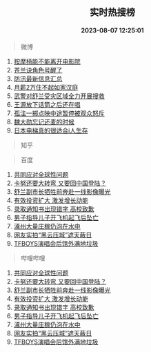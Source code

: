 <div align="center"><h2>实时热搜榜</h2><h4>2023-08-07 12:25:01</h4></div>

> 微博  

1. [按摩椅能不能离开电影院](https://s.weibo.com/weibo?q=%23%E6%8C%89%E6%91%A9%E6%A4%85%E8%83%BD%E4%B8%8D%E8%83%BD%E7%A6%BB%E5%BC%80%E7%94%B5%E5%BD%B1%E9%99%A2%23&t=31&band_rank=1&Refer=top)<br />
2. [苍兰诀角色号醒了](https://s.weibo.com/weibo?q=%23%E8%8B%8D%E5%85%B0%E8%AF%80%E8%A7%92%E8%89%B2%E5%8F%B7%E9%86%92%E4%BA%86%23&t=31&band_rank=2&Refer=top)<br />
3. [防汛最新信息汇总](https://s.weibo.com/weibo?q=%23%E9%98%B2%E6%B1%9B%E6%9C%80%E6%96%B0%E4%BF%A1%E6%81%AF%E6%B1%87%E6%80%BB%23&t=31&band_rank=3&Refer=top)<br />
4. [月薪2万住不起如家汉庭](https://s.weibo.com/weibo?q=%23%E6%9C%88%E8%96%AA2%E4%B8%87%E4%BD%8F%E4%B8%8D%E8%B5%B7%E5%A6%82%E5%AE%B6%E6%B1%89%E5%BA%AD%23&t=31&band_rank=4&Refer=top)<br />
5. [武警对舒兰受灾区域全力开展搜救](https://s.weibo.com/weibo?q=%23%E6%AD%A6%E8%AD%A6%E5%AF%B9%E8%88%92%E5%85%B0%E5%8F%97%E7%81%BE%E5%8C%BA%E5%9F%9F%E5%85%A8%E5%8A%9B%E5%BC%80%E5%B1%95%E6%90%9C%E6%95%91%23&t=31&band_rank=5&Refer=top)<br />
6. [王源放下话筒之后还在唱](https://s.weibo.com/weibo?q=%23%E7%8E%8B%E6%BA%90%E6%94%BE%E4%B8%8B%E8%AF%9D%E7%AD%92%E4%B9%8B%E5%90%8E%E8%BF%98%E5%9C%A8%E5%94%B1%23&t=31&band_rank=6&Refer=top)<br />
7. [孤注一掷点映中途暂停被观众怒斥](https://s.weibo.com/weibo?q=%23%E5%AD%A4%E6%B3%A8%E4%B8%80%E6%8E%B7%E7%82%B9%E6%98%A0%E4%B8%AD%E9%80%94%E6%9A%82%E5%81%9C%E8%A2%AB%E8%A7%82%E4%BC%97%E6%80%92%E6%96%A5%23&t=31&band_rank=7&Refer=top)<br />
8. [魏大勋忘记还麦的时候](https://s.weibo.com/weibo?q=%E9%AD%8F%E5%A4%A7%E5%8B%8B%E5%BF%98%E8%AE%B0%E8%BF%98%E9%BA%A6%E7%9A%84%E6%97%B6%E5%80%99&t=31&band_rank=8&Refer=top)<br />
9. [日本电梯真的很适合i人生存](https://s.weibo.com/weibo?q=%E6%97%A5%E6%9C%AC%E7%94%B5%E6%A2%AF%E7%9C%9F%E7%9A%84%E5%BE%88%E9%80%82%E5%90%88i%E4%BA%BA%E7%94%9F%E5%AD%98&t=31&band_rank=9&Refer=top)<br />

> 知乎  


> 百度  

1. [共同应对全球性问题](https://www.baidu.com/s?wd=%E5%85%B1%E5%90%8C%E5%BA%94%E5%AF%B9%E5%85%A8%E7%90%83%E6%80%A7%E9%97%AE%E9%A2%98&sa=fyb_news&rsv_dl=fyb_news)<br />
2. [卡努还要大转弯 又要回中国登陆？](https://www.baidu.com/s?wd=%E5%8D%A1%E5%8A%AA%E8%BF%98%E8%A6%81%E5%A4%A7%E8%BD%AC%E5%BC%AF+%E5%8F%88%E8%A6%81%E5%9B%9E%E4%B8%AD%E5%9B%BD%E7%99%BB%E9%99%86%EF%BC%9F&sa=fyb_news&rsv_dl=fyb_news)<br />
3. [舒兰副市长牺牲前奔赴一线影像曝光](https://www.baidu.com/s?wd=%E8%88%92%E5%85%B0%E5%89%AF%E5%B8%82%E9%95%BF%E7%89%BA%E7%89%B2%E5%89%8D%E5%A5%94%E8%B5%B4%E4%B8%80%E7%BA%BF%E5%BD%B1%E5%83%8F%E6%9B%9D%E5%85%89&sa=fyb_news&rsv_dl=fyb_news)<br />
4. [有效投资扩大 激发增长动能](https://www.baidu.com/s?wd=%E6%9C%89%E6%95%88%E6%8A%95%E8%B5%84%E6%89%A9%E5%A4%A7+%E6%BF%80%E5%8F%91%E5%A2%9E%E9%95%BF%E5%8A%A8%E8%83%BD&sa=fyb_news&rsv_dl=fyb_news)<br />
5. [录取通知书出现错字 高校致歉](https://www.baidu.com/s?wd=%E5%BD%95%E5%8F%96%E9%80%9A%E7%9F%A5%E4%B9%A6%E5%87%BA%E7%8E%B0%E9%94%99%E5%AD%97+%E9%AB%98%E6%A0%A1%E8%87%B4%E6%AD%89&sa=fyb_news&rsv_dl=fyb_news)<br />
6. [男子指导儿子开飞机起飞后坠亡](https://www.baidu.com/s?wd=%E7%94%B7%E5%AD%90%E6%8C%87%E5%AF%BC%E5%84%BF%E5%AD%90%E5%BC%80%E9%A3%9E%E6%9C%BA%E8%B5%B7%E9%A3%9E%E5%90%8E%E5%9D%A0%E4%BA%A1&sa=fyb_news&rsv_dl=fyb_news)<br />
7. [涿州大量庄稼仍泡在水中](https://www.baidu.com/s?wd=%E6%B6%BF%E5%B7%9E%E5%A4%A7%E9%87%8F%E5%BA%84%E7%A8%BC%E4%BB%8D%E6%B3%A1%E5%9C%A8%E6%B0%B4%E4%B8%AD&sa=fyb_news&rsv_dl=fyb_news)<br />
8. [网友实拍“黑云压城”遮天蔽日](https://www.baidu.com/s?wd=%E7%BD%91%E5%8F%8B%E5%AE%9E%E6%8B%8D%E2%80%9C%E9%BB%91%E4%BA%91%E5%8E%8B%E5%9F%8E%E2%80%9D%E9%81%AE%E5%A4%A9%E8%94%BD%E6%97%A5&sa=fyb_news&rsv_dl=fyb_news)<br />
9. [TFBOYS演唱会后馆外满地垃圾](https://www.baidu.com/s?wd=TFBOYS%E6%BC%94%E5%94%B1%E4%BC%9A%E5%90%8E%E9%A6%86%E5%A4%96%E6%BB%A1%E5%9C%B0%E5%9E%83%E5%9C%BE&sa=fyb_news&rsv_dl=fyb_news)<br />

> 哔哩哔哩  

1. [共同应对全球性问题](https://www.baidu.com/s?wd=%E5%85%B1%E5%90%8C%E5%BA%94%E5%AF%B9%E5%85%A8%E7%90%83%E6%80%A7%E9%97%AE%E9%A2%98&sa=fyb_news&rsv_dl=fyb_news)<br />
2. [卡努还要大转弯 又要回中国登陆？](https://www.baidu.com/s?wd=%E5%8D%A1%E5%8A%AA%E8%BF%98%E8%A6%81%E5%A4%A7%E8%BD%AC%E5%BC%AF+%E5%8F%88%E8%A6%81%E5%9B%9E%E4%B8%AD%E5%9B%BD%E7%99%BB%E9%99%86%EF%BC%9F&sa=fyb_news&rsv_dl=fyb_news)<br />
3. [舒兰副市长牺牲前奔赴一线影像曝光](https://www.baidu.com/s?wd=%E8%88%92%E5%85%B0%E5%89%AF%E5%B8%82%E9%95%BF%E7%89%BA%E7%89%B2%E5%89%8D%E5%A5%94%E8%B5%B4%E4%B8%80%E7%BA%BF%E5%BD%B1%E5%83%8F%E6%9B%9D%E5%85%89&sa=fyb_news&rsv_dl=fyb_news)<br />
4. [有效投资扩大 激发增长动能](https://www.baidu.com/s?wd=%E6%9C%89%E6%95%88%E6%8A%95%E8%B5%84%E6%89%A9%E5%A4%A7+%E6%BF%80%E5%8F%91%E5%A2%9E%E9%95%BF%E5%8A%A8%E8%83%BD&sa=fyb_news&rsv_dl=fyb_news)<br />
5. [录取通知书出现错字 高校致歉](https://www.baidu.com/s?wd=%E5%BD%95%E5%8F%96%E9%80%9A%E7%9F%A5%E4%B9%A6%E5%87%BA%E7%8E%B0%E9%94%99%E5%AD%97+%E9%AB%98%E6%A0%A1%E8%87%B4%E6%AD%89&sa=fyb_news&rsv_dl=fyb_news)<br />
6. [男子指导儿子开飞机起飞后坠亡](https://www.baidu.com/s?wd=%E7%94%B7%E5%AD%90%E6%8C%87%E5%AF%BC%E5%84%BF%E5%AD%90%E5%BC%80%E9%A3%9E%E6%9C%BA%E8%B5%B7%E9%A3%9E%E5%90%8E%E5%9D%A0%E4%BA%A1&sa=fyb_news&rsv_dl=fyb_news)<br />
7. [涿州大量庄稼仍泡在水中](https://www.baidu.com/s?wd=%E6%B6%BF%E5%B7%9E%E5%A4%A7%E9%87%8F%E5%BA%84%E7%A8%BC%E4%BB%8D%E6%B3%A1%E5%9C%A8%E6%B0%B4%E4%B8%AD&sa=fyb_news&rsv_dl=fyb_news)<br />
8. [网友实拍“黑云压城”遮天蔽日](https://www.baidu.com/s?wd=%E7%BD%91%E5%8F%8B%E5%AE%9E%E6%8B%8D%E2%80%9C%E9%BB%91%E4%BA%91%E5%8E%8B%E5%9F%8E%E2%80%9D%E9%81%AE%E5%A4%A9%E8%94%BD%E6%97%A5&sa=fyb_news&rsv_dl=fyb_news)<br />
9. [TFBOYS演唱会后馆外满地垃圾](https://www.baidu.com/s?wd=TFBOYS%E6%BC%94%E5%94%B1%E4%BC%9A%E5%90%8E%E9%A6%86%E5%A4%96%E6%BB%A1%E5%9C%B0%E5%9E%83%E5%9C%BE&sa=fyb_news&rsv_dl=fyb_news)<br />
